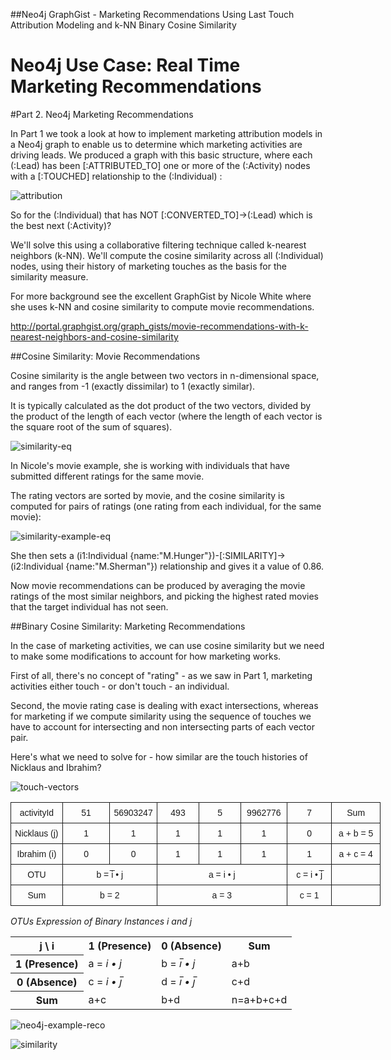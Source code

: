 ##Neo4j GraphGist - Marketing Recommendations Using Last Touch Attribution Modeling and k-NN Binary Cosine Similarity

# Neo4j Use Case: Real Time Marketing Recommendations


#Part 2. Neo4j Marketing Recommendations

In Part 1 we took a look at how to implement marketing attribution models in a Neo4j graph to enable us to determine which marketing activities are driving leads.  We produced a graph with this basic structure, where each (:Lead) has been [:ATTRIBUTED_TO] one or more of the (:Activity) nodes with a [:TOUCHED] relationship to the (:Individual) :

![attribution](https://cloud.githubusercontent.com/assets/5991751/19056221/c9f9114c-897c-11e6-8107-eab4354ee990.png)

So for the (:Individual) that has NOT [:CONVERTED_TO]->(:Lead) which is the best next (:Activity)?

We'll solve this using a collaborative filtering technique called k-nearest neighbors (k-NN).  We'll compute the cosine similarity across all (:Individual) nodes, using their history of marketing touches as the basis for the similarity measure.

For more background see the excellent GraphGist by Nicole White where she uses k-NN and cosine similarity to compute movie recommendations.

http://portal.graphgist.org/graph_gists/movie-recommendations-with-k-nearest-neighbors-and-cosine-similarity

##Cosine Similarity: Movie Recommendations

Cosine similarity is the angle between two vectors in n-dimensional space, and ranges from -1 (exactly dissimilar) to 1 (exactly similar).

It is typically calculated as the dot product of the two vectors, divided by the product of the length of each vector (where the length of each vector is the square root of the sum of squares).

![similarity-eq](https://cloud.githubusercontent.com/assets/5991751/19095909/94375fe2-8a4d-11e6-91ad-ceff4c92549a.png)

In Nicole's movie example, she is working with individuals that have submitted different ratings for the same movie.

The rating vectors are sorted by movie, and the cosine similarity is computed for pairs of ratings (one rating from each individual, for the same movie):

![similarity-example-eq](https://cloud.githubusercontent.com/assets/5991751/19095933/b4148cae-8a4d-11e6-9855-66f61f8fb245.png)

She then sets a (i1:Individual {name:"M.Hunger"})-[:SIMILARITY]->(i2:Individual {name:"M.Sherman"}) relationship and gives it a value of 0.86.

Now movie recommendations can be produced by averaging the movie ratings of the most similar neighbors, and picking the highest rated movies that the target individual has not seen.


##Binary Cosine Similarity: Marketing Recommendations

In the case of marketing activities, we can use cosine similarity but we need to make some modifications to account for how marketing works.

First of all, there's no concept of "rating" - as we saw in Part 1, marketing activities either touch - or don't touch - an individual.

Second, the movie rating case is dealing with exact intersections, whereas for marketing if we compute similarity using the sequence of touches we have to account for intersecting and non intersecting parts of each vector pair.

Here's what we need to solve for - how similar are the touch histories of Nicklaus and Ibrahim?

![touch-vectors](https://cloud.githubusercontent.com/assets/5991751/19096766/f16a2b30-8a53-11e6-9e07-e88c1b75930e.png)


<style type="text/css">
.tg  {border-collapse:collapse;border-spacing:0;}
.tg td{font-family:Arial, sans-serif;font-size:14px;padding:8px 6px;border-style:solid;border-width:1px;overflow:hidden;word-break:normal;}
.tg th{font-family:Arial, sans-serif;font-size:14px;font-weight:normal;padding:8px 6px;border-style:solid;border-width:1px;overflow:hidden;word-break:normal;}
.tg .tg-s6z2{text-align:center}
.tg .tg-baqh{text-align:center;vertical-align:top}
</style>
<table class="tg" style="undefined;table-layout: fixed; width: 592px">
<colgroup>
<col style="width: 83px">
<col style="width: 76px">
<col style="width: 74px">
<col style="width: 68px">
<col style="width: 67px">
<col style="width: 74px">
<col style="width: 72px">
<col style="width: 78px">
</colgroup>
  <tr>
    <th class="tg-s6z2">activityId</th>
    <th class="tg-baqh">51</th>
    <th class="tg-baqh">56903247</th>
    <th class="tg-baqh">493</th>
    <th class="tg-baqh">5</th>
    <th class="tg-baqh">9962776</th>
    <th class="tg-baqh">7</th>
    <th class="tg-baqh">Sum</th>
  </tr>
  <tr>
    <td class="tg-baqh">Nicklaus (j)</td>
    <td class="tg-baqh">1</td>
    <td class="tg-baqh">1</td>
    <td class="tg-baqh">1</td>
    <td class="tg-baqh">1</td>
    <td class="tg-baqh">1</td>
    <td class="tg-baqh">0</td>
    <td class="tg-baqh">a + b = 5</td>
  </tr>
  <tr>
    <td class="tg-baqh">Ibrahim (i)</td>
    <td class="tg-baqh">0</td>
    <td class="tg-baqh">0</td>
    <td class="tg-baqh">1</td>
    <td class="tg-baqh">1</td>
    <td class="tg-baqh">1</td>
    <td class="tg-baqh">1</td>
    <td class="tg-baqh">a + c = 4</td>
  </tr>
  <tr>
    <td class="tg-baqh">OTU</td>
    <td class="tg-baqh" colspan="2">b = i̅ • j</td>
    <td class="tg-baqh" colspan="3">a = i • j</td>
    <td class="tg-baqh">c = i • j̅</td>
    <td class="tg-baqh"></td>
  </tr>
  <tr>
    <td class="tg-baqh">Sum</td>
    <td class="tg-baqh" colspan="2">b = 2</td>
    <td class="tg-baqh" colspan="3">a = 3</td>
    <td class="tg-baqh">c = 1</td>
    <td class="tg-baqh"></td>
  </tr>
</table>


*OTUs Expression of Binary Instances i and j*
<table>
<tr>
  <th>j \ i</th>
  <th>1 (Presence)</th>
  <th>0 (Absence)</th>
  <th>Sum</th>
</tr>
<tr>
  <th>1 (Presence)</th>
  <td>a = <i>i&nbsp;•&nbsp;j</i></td>
  <td>b = <i>i&#773;&nbsp;•&nbsp;j</i></td>
  <td>a+b</td>
</tr>
<tr>
  <th>0 (Absence)</th>
  <td>c = <i>i&nbsp;•&nbsp;j&#773;<i></td>
  <td>d = <i>i&#773;&nbsp;•&nbsp;j&#773;</i></td>
  <td>c+d</td>
</tr>
<tr>
  <th>Sum</th>
  <td>a+c</td>
  <td>b+d</td>
  <td>n=a+b+c+d</td>
</tr>
</table>


![neo4j-example-reco](https://cloud.githubusercontent.com/assets/5991751/19052701/a8a35e0e-896c-11e6-89b1-90e4fe480d15.png)


![similarity](https://cloud.githubusercontent.com/assets/5991751/19054363/f896d038-8973-11e6-956e-c1014bedbe58.png)
